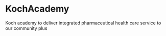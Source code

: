 # KochAcademy
Koch academy to deliver integrated pharmaceutical health care service to our community plus

